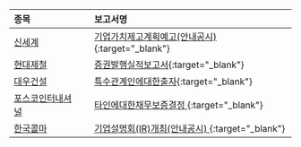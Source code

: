 | **종목** |      |**보고서명** |
| :------- | :--- |:----------- |
| [신세계](/004170/#dart) | | [기업가치제고계획예고(안내공시)              ](https://dart.fss.or.kr/dsaf001/main.do?rcpNo=20240912800312){:target="_blank"} |
| [현대제철](/004020/#dart) | | [증권발행실적보고서](https://dart.fss.or.kr/dsaf001/main.do?rcpNo=20240912000343){:target="_blank"} |
| [대우건설](/047040/#dart) | | [특수관계인에대한출자](https://dart.fss.or.kr/dsaf001/main.do?rcpNo=20240912000342){:target="_blank"} |
| [포스코인터내셔널](/047050/#dart) | | [타인에대한채무보증결정              ](https://dart.fss.or.kr/dsaf001/main.do?rcpNo=20240912800321){:target="_blank"} |
| [한국콜마](/161890/#dart) | | [기업설명회(IR)개최(안내공시)              ](https://dart.fss.or.kr/dsaf001/main.do?rcpNo=20240912800317){:target="_blank"} |